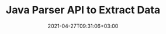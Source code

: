 ---
############################# Static ############################
layout: "product"
date: 2021-04-27T09:31:06+03:00
draft: false

product: "Parser"
product_tag: "parser"
platform: "Java"
platform_tag: "java"

############################# Head ############################
head_title: "Java API to Parse Text, Images & Metadata from PDF Word Excel HTML"
head_description: "Java document parser API to extract text, images, metadata & encoding from databases, Word, Excel, presentations, PDF, email, EPUB and ZIP files."

############################# Header ############################
title: "Java Parser API to Extract Data"
description: "Java API to parse & extract images and text with metadata from documents, presentations, archives & emails."
button:
    enable: true

############################# SubMenu ############################
submenu:
    enable: true
    
    left:
        img_alt: "GroupDocs.Parser for Java"
        image: "https://www.groupdocs.cloud/templates/groupdocs/images/product-logos/groupdocs-parser-java.png"
        product: "GroupDocs.Parser"
        platform: "Java"

    middle:
        button:
            # button loop
            - link: "#overview"
              text: "Overview"

            # button loop
            - link: "#features"
              text: "Features"

            # button loop
            - link: "#support"
              text: "Support"

            # button loop
            - link: "https://products.groupdocs.app/parser"
              text: "Live Demo"

            # button loop
            - link: "https://purchase.groupdocs.com/pricing/parser/java"
              text: "Pricing"

    right:
        link_download: "https://downloads.groupdocs.com/parser"
        link_learn: "https://docs.groupdocs.com/parser/java/"
        link_buy: "https://purchase.groupdocs.com"

############################# Overview ############################
overview:
    enable: true
    content: |
      GroupDocs.Parser for Java is a text, image and metadata extractor API, supporting more than 50 popular document types to help building business applications with features of parsing raw, structured & formatted text. It also supports parsing documents using predefined templates and allows extracting complex data from invoices and other typical documents with speed and accuracy. GroupDocs.Parser for Java enables you to extract text and metadata from password protected files of all popular formats including Word processing documents, Excel spreadsheets, PowerPoint presentations, OneNote, PDF files and ZIP archives.
    tabs:
      enable: true     
      
      ## TAB ONE ##
      tab_one:
        description: |
          Following is an overview of GroupDocs.Parser for Java:

        left:
          enable: true
          icon: "fas fa-tools"
          title: "Features"
          content: |
            * Extract Images
            * Extract Raw Text
            * Extract Formatted Text
            * Extract Structured Text
            * Extract Metadata
            * Extract from Files within ZIP file
            * Extract by Searching
            * Extract with Text Formatters
            * Detect Encoding Standard
            * Detect Media Type
        
        right:
          enable: true
          icon: "fab fa-html5"
          title: "The API"
          content: |
            * Gets Input File
            * Fetches Raw or Formatted Text
            * Fetches Metadata
      
      ## TAB TWO ##
      tab_two:
        description: |
          GroupDocs.Parser for Java supports following [document file formats](https://docs.groupdocs.com/parser/java/supported-document-formats/):

        left:
          enable: true
          table:
            # table loop
            - title: "Text Extraction"
              content: |
                * **Text**: DOC, DOCX, DOT, DOTM, DOTX, DOCM, RTF, ODT, OTT, TXT, MD, WordprocessingML (XML)
                * **Spreadsheets**: XLS, XLSX, CSV, XLSM, XLSB, ODS, SpreadsheetML (XML), XLT, XLTX, XLTM, OTS, XLA,, XLAM, TSV
                * **Presentations**: PPT, PPTX, PPTM, PPS, PPSX, PPSM, POT, POTX, POTM, ODP, OTP
                * **OneNote**: ONE
                * **Email**: MSG, EML, EMLX, PST, OST, MS EXCHANGE SERVER, POP, IMAP
                * **Electronic Publishing**: EPUB, FB2
                * **Portable Document**: PDF, PDF Portfolio, Encrypted PDF
                * **DOM-Based**: XML, HTML, XHTML, MHTML
                * **Compression & Packaging**: ZIP, CHM
                * **Database**: ADO.NET

            # table loop
            - title: "Encoding Detection"
              content: |
                * **BOM**: UTF32 LE, UTF32 BE, UTF16 LE, UTF16 BE, UTF8, and UTF7
                * **Content**: UTF32 LE, UTF32 BE, UTF16 LE, UTF16 BE, UTF8, and ANSI

        right:
          enable: true
          table:
            # table loop
            - title: "Metadata Extraction"
              content: |
                * **Text**: DOC, DOCX, DOT, DOTX, DOTM, OTT, ODT
                * **Spreadsheets**: XLS, XLSX, XLT, XLTX, XLTM, XLA, XLAM, OTS, ODS
                * **Presentations**: PPT, PPTX, POT, POTX, POTM, PPSM, PPTM, OTP, ODP
                * **Email**: MSG, EML, EMLX
                * **Electronic Publishing**: EPUB, FB2
                * **Other**: PDF

            # table loop
            - title: "Text & Metadata Extraction"
              content: |
                * **Template**: DOTX, POTX
                * **Macro-Enabled Template**: DOTM, POTM, PPSM, PPTM
                * **OpenDocument Template**: OTT

            # table loop
            - title: "Image Extraction"
              content: |
                * **Text**: DOC, DOCX, DOCM, RTF, DOT, DOTM, DOTX, ODT
                * **Spreadsheets**: XLS, XLSX, XLSM, XLSB, ODS, XLT, XLTM, XLTX
                * **Presentations**: PPT, PPTX, PPTM, ODP, POT, POTM, POTX, PPS, PPSX, PPSM
                * **Portable Document**: PDF, POT, POTM, POTX
                * **Ebook**: CHM, EPUB, FB2
                * **Markup**: HTML

      ## TAB THREE ##
      tab_three:
        description: |
          GroupDocs.Parser for Java supports following Operating Systems, Frameworks & Package Managers:
        
        left:
          enable: true
          table:
            # table loop
            - icon: "fab fa-windows"
              title: "Operating Systems"
              content: |
                * Microsoft Windows Desktop
                * Microsoft Windows Server
                * Linux
                * MacOS

            # table loop
            - icon: "fas fa-code"
              title: "Supported Frameworks"
              content: |
                * Java 7 (1.7) and above

        right:
          enable: true
          table:
            # table loop
            - icon: "fas fa-cogs"
              title: "Development Environments"
              content: |
                * NetBeans
                * IntelliJ IDEA
                * Eclipse
            # table loop
            - icon: "fas fa-tools"
              title: "Build Automation Tool"
              content: |
                * Maven

############################# Features ############################
features:
    enable: true
    title: "GroupDocs.Parser for Java Features"

    feature:
      # feature loop
      - icon: "fas fa-copy"
        content: "Count Word Occurrence for Single or Multiple Documents Statistically"

      # feature loop
      - icon: "fas fa-eye"
        content: "Extract Text and Metadata from Excel Spreadsheets and PowerPoint Presentation Templates"

      # feature loop
      - icon: "fas fa-bolt"
        content: "Fetch Text from a File or Stream, Without Installing Document Reader"
      
      # feature loop
      - icon: "fas fa-file-powerpoint"
        content: "Pull Out Formatted Text from a Document Using Fast or Standard Text Extraction Mode"

      # feature loop
      - icon: "fas fa-code"
        content: "Detect the Media Type of Password Protected XML Documents & Extract Text from Them"

      # feature loop
      - icon: "fas fa-cloud"
        content: "Fetch Formatted Text from PowerPoint Presentation, Emails & Attachments Programmatically"

      # feature loop
      - icon: "fas fa-remove-format"
        content: "Drive out Text from Single or Multiple Pages of OneNote Document"

      # feature loop
      - icon: "fas fa-comment-slash"
        content: "Pull out Raw Text from Simple PDF File or a PDF Portfolio Document"

      # feature loop
      - icon: "fas fa-location-arrow"
        content: "Extract Data from PDF, MS Word, Excel and Presentation Documents"

      # feature loop
      - icon: "fas fa-border-all"
        content: "Extract Raw or Formatted Text from Cells, Rows And Columns from Excel Spreadsheet"

      # feature loop
      - icon: "fas fa-wrench"
        content: "Gather Raw or HTML Formatted Text from Word Document & Excerpt Highlighted Text from Documents"

      # feature loop
      - icon: "fas fa-columns"
        content: "Get Data from the PDF Forms & Obtain Formatted Table From a PDF or Word Document"

      # feature loop
      - icon: "fas fa-file-word"
        content: "Pull Out Single Sentence or Whole Text from EPUB, CHM, Markdown & FB2 Files"

      # feature loop
      - icon: "fas fa-envelope"
        content: "Excerpt Table of Contents from Databases, PDF, EPUB, CHM & Word Processing Documents"

      # feature loop
      - icon: "fas fa-print"
        content: "Retrieve Text Area from Documents for Analysis & Pull Out text with its Content Structure Intact"

      # feature loop
      - icon: "fas fa-file-archive"
        content: "Obtain Metadata from Supported Document Formats"

      # feature loop
      - icon: "fas fa-lock"
        content: "Draw Out All or Selected Images from Supported Formats & Rotate Extracted Image(s)"

      # feature loop
      - icon: "fas fa-file-code"
        content: "Extract Text from Files within Zip Archives & OST Containers – Detect Media Types for Zip Container Items"
      
      # feature loop
      - icon: "fas fa-fill-drip"
        content: "Fetch Data from Email Container (Exchange Web Server, POP3, IMAP)"

      # feature loop
      - icon: "fas fa-file-excel"
        content: "Take Out Text from Database Containers in Fast, Reliable and Efficient Manner"

      # feature loop
      - icon: "fas fa-heading"
        content: "Find Simple Text, Whole Word & Regular Expression within Documents"

      # feature loop
      - icon: "fas fa-project-diagram"
        content: "Prepare Document Template, Extract Data from Document and Analyze Data Fields & Tables"

      # feature loop
      - icon: "fas fa-cube"
        content: "Search & Extract Highlighted Expressions in Documents"

      # feature loop
      - icon: "fab fa-uncharted"
        content: "Pull out Text with Plain Text Formatter (Simple & ASCII) or Custom Formatting with Edges, Angles, & Intersections"

      # feature loop
      - icon: "fab fa-uncharted"
        content: "Fetch & Format Text (Font, Hyperlinks, Headings, Lists & Tables) with Markdown Formatter"

      # feature loop
      - icon: "fab fa-uncharted"
        content: "Get Text with HTML Formatter & Apply Formatter to Paragraph, Hyperlink, Font, Headings, Lists & Tables"

      # feature loop
      - icon: "fab fa-uncharted"
        content: "Move Table Layout & Detect Tables in a Rectangular Area by Column Separators"

      # feature loop
      - icon: "fab fa-uncharted"
        content: "Extract Text from Shapes, WordArt Objects & Text Boxes within Microsoft Office File Formats"

      # feature loop
      - icon: "fab fa-uncharted"
        content: "Extract Images to Files – Save to JPG, PNG, GIF, BMP, PNG or WEBP Formats"

      # feature loop
      - icon: "fab fa-uncharted"
        content: "Extract Text from Email Servers and Databases via JDBC"

    more_feature:
      # more_feature_loop
      - title: "Get Text with Plain Text or HTML Formatters"
        content: |
          With GroupDocs.Parser for Java, you can apply various formatters to the Text and HTML. You can pull text with Plain Text Formatter for both Simple and ASCII. You can also get Text with HTML Formatter and apply formatting to paragraph, hyperlink, font, headings, lists and tables.

############################# Support ############################
support:
    enable: true

############################# Solutions ############################
solutions:
    enable: true
    title: "GroupDocs.Parser offers document viewing APIs for other popular development environments"

    solution:
        # solution loop
        - img_alt: "GroupDocs.Parser for .NET"
          image: "https://www.groupdocs.cloud/templates/groupdocs/images/product-logos/groupdocs-parser-net.png"
          product: "GroupDocs.Parser"
          platform: ".NET"
          link: "/parser/net/"

############################# Back to top ###############################
back_to_top:
  enable: true
---
